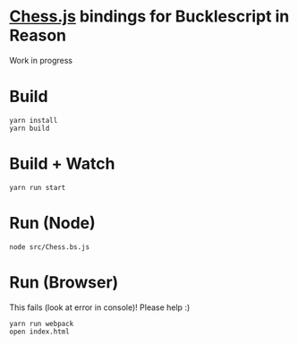 # [Chess.js](https://github.com/jhlywa/chess.js) bindings for Bucklescript in Reason

Work in progress

# Build
```
yarn install
yarn build
```

# Build + Watch
```
yarn run start
```

# Run (Node)
```
node src/Chess.bs.js
```

# Run (Browser)
This fails (look at error in console)! Please help :)
```
yarn run webpack
open index.html
```
